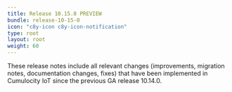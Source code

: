 ```yaml
---
title: Release 10.15.0 PREVIEW
bundle: release-10-15-0
icon: "c8y-icon c8y-icon-notification"
type: root
layout: root
weight: 60
---
```


These release notes include all relevant changes (improvements, migration notes, documentation changes, fixes) that have been implemented in Cumulocity IoT since the previous GA release 10.14.0.
